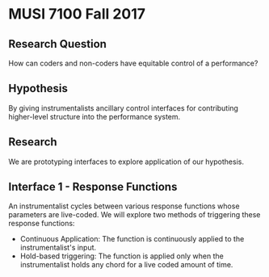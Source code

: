 # MUSI 7100 Fall 2017
## Research Question
How can coders and non-coders have equitable control of a performance?

## Hypothesis
By giving instrumentalists ancillary control interfaces for contributing higher-level structure into the performance system.

## Research
We are prototyping interfaces to explore application of our hypothesis.

## Interface 1 - Response Functions
An instrumentalist cycles between various response functions whose parameters are live-coded.
We will explore two methods of triggering these response functions:
- Continuous Application: The function is continuously applied to the instrumentalist's input.
- Hold-based triggering: The function is applied only when the instrumentalist holds any chord for a live coded amount of time.
